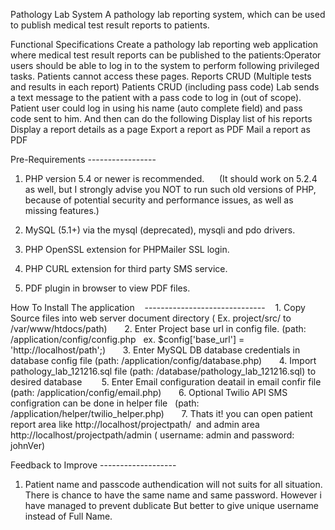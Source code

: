 Pathology Lab System
A pathology lab reporting system, which can be used to publish medical test result reports to patients.

Functional Specifications
Create a pathology lab reporting web application where medical test result reports can be published to the patients:Operator users should be able to log in to the system to perform following privileged tasks. Patients cannot access these pages. Reports CRUD (Multiple tests and results in each report) Patients CRUD (including pass code) Lab sends a text message to the patient with a pass code to log in (out of scope). Patient user could log in using his name (auto complete field) and pass code sent to him. And then can do the following
Display list of his reports Display a report details as a page Export a report as PDF Mail a report as PDF

Pre-Requirements -----------------    
1. PHP version 5.4 or newer is recommended.      
(It should work on 5.2.4 as well, but I strongly advise you NOT to run such old versions of PHP, because of potential security and performance issues, as well as missing features.)      

2. MySQL (5.1+) via the mysql (deprecated), mysqli and pdo drivers.      

3. PHP OpenSSL extension for PHPMailer SSL login.      

4. PHP CURL extension for third party SMS service.      

5. PDF plugin in browser to view PDF files.       

How To Install The application    ------------------------------
   1. Copy Source files into web server document directory ( Ex. project/src/ to /var/www/htdocs/path)      
   2. Enter Project base url in config file. (path: /application/config/config.php   ex. $config['base_url'] =             'http://localhost/path';)      
   3. Enter MySQL DB database credentials in database config file (path: /application/config/database.php)      
   4. Import pathology_lab_121216.sql file (path: /database/pathology_lab_121216.sql) to desired database       
   5. Enter Email configuration deatail in email confir file (path: /application/config/email.php)      
   6. Optional Twilio API SMS configration can be done in helper file   (path: /application/helper/twilio_helper.php)      
   7. Thats it! you can open patient report area like http://localhost/projectpath/  and admin area http://localhost/projectpath/admin         ( username: admin and password: johnVer)      
   
   
   Feedback to Improve -------------------    
   
   1. Patient name and passcode authendication will not suits for all situation. There is chance to have the same name and same    password. However i have managed to prevent dublicate But better to give unique username instead of Full Name.    
